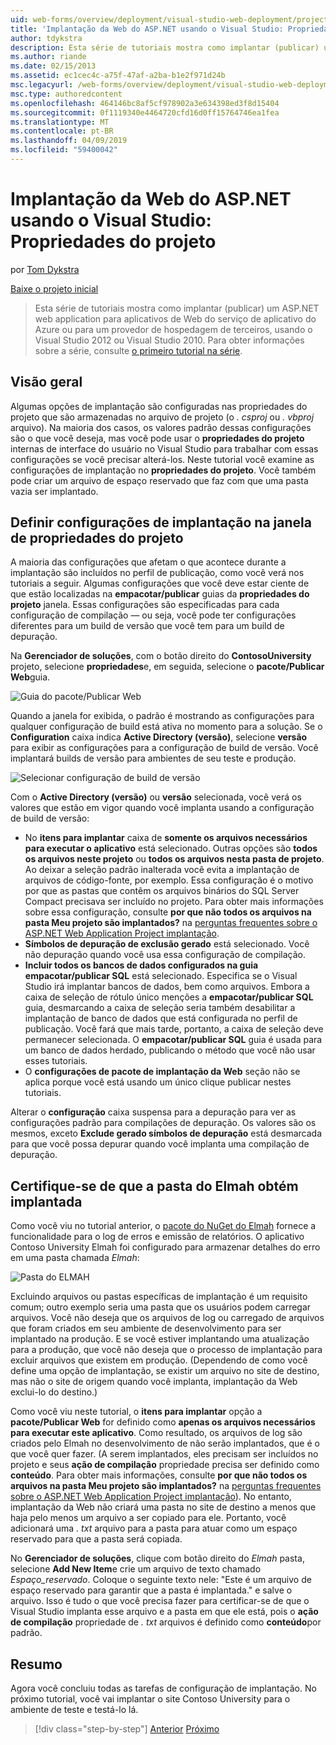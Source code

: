 ```yaml
---
uid: web-forms/overview/deployment/visual-studio-web-deployment/project-properties
title: 'Implantação da Web do ASP.NET usando o Visual Studio: Propriedades do projeto | Microsoft Docs'
author: tdykstra
description: Esta série de tutoriais mostra como implantar (publicar) um ASP.NET web de aplicativo para aplicativos de Web do serviço de aplicativo do Azure ou para um provedor de hospedagem de terceiros, usin...
ms.author: riande
ms.date: 02/15/2013
ms.assetid: ec1cec4c-a75f-47af-a2ba-b1e2f971d24b
msc.legacyurl: /web-forms/overview/deployment/visual-studio-web-deployment/project-properties
msc.type: authoredcontent
ms.openlocfilehash: 464146bc8af5cf978902a3e634398ed3f8d15404
ms.sourcegitcommit: 0f1119340e4464720cfd16d0ff15764746ea1fea
ms.translationtype: MT
ms.contentlocale: pt-BR
ms.lasthandoff: 04/09/2019
ms.locfileid: "59400042"
---
```

# <a name="aspnet-web-deployment-using-visual-studio-project-properties"></a>Implantação da Web do ASP.NET usando o Visual Studio: Propriedades do projeto

por [Tom Dykstra](https://github.com/tdykstra)

[Baixe o projeto inicial](http://go.microsoft.com/fwlink/p/?LinkId=282627)

> Esta série de tutoriais mostra como implantar (publicar) um ASP.NET web application para aplicativos de Web do serviço de aplicativo do Azure ou para um provedor de hospedagem de terceiros, usando o Visual Studio 2012 ou Visual Studio 2010. Para obter informações sobre a série, consulte [o primeiro tutorial na série](introduction.md).


## <a name="overview"></a>Visão geral

Algumas opções de implantação são configuradas nas propriedades do projeto que são armazenadas no arquivo de projeto (o *. csproj* ou *. vbproj* arquivo). Na maioria dos casos, os valores padrão dessas configurações são o que você deseja, mas você pode usar o **propriedades do projeto** internas de interface do usuário no Visual Studio para trabalhar com essas configurações se você precisar alterá-los. Neste tutorial você examine as configurações de implantação no **propriedades do projeto**. Você também pode criar um arquivo de espaço reservado que faz com que uma pasta vazia ser implantado.

## <a name="configure-deployment-settings-in-the-project-properties-window"></a>Definir configurações de implantação na janela de propriedades do projeto

A maioria das configurações que afetam o que acontece durante a implantação são incluídos no perfil de publicação, como você verá nos tutoriais a seguir. Algumas configurações que você deve estar ciente de que estão localizadas na **empacotar/publicar** guias da **propriedades do projeto** janela. Essas configurações são especificadas para cada configuração de compilação — ou seja, você pode ter configurações diferentes para um build de versão que você tem para um build de depuração.

Na **Gerenciador de soluções**, com o botão direito do **ContosoUniversity** projeto, selecione **propriedades**e, em seguida, selecione o **pacote/Publicar Web**guia.

![Guia do pacote/Publicar Web](project-properties/_static/image1.png)

Quando a janela for exibida, o padrão é mostrando as configurações para qualquer configuração de build está ativa no momento para a solução. Se o **Configuration** caixa indica **Active Directory (versão)**, selecione **versão** para exibir as configurações para a configuração de build de versão. Você implantará builds de versão para ambientes de seu teste e produção.

![Selecionar configuração de build de versão](project-properties/_static/image2.png)

Com o **Active Directory (versão)** ou **versão** selecionada, você verá os valores que estão em vigor quando você implanta usando a configuração de build de versão:

- No **itens para implantar** caixa de **somente os arquivos necessários para executar o aplicativo** está selecionado. Outras opções são **todos os arquivos neste projeto** ou **todos os arquivos nesta pasta de projeto**. Ao deixar a seleção padrão inalterada você evita a implantação de arquivos de código-fonte, por exemplo. Essa configuração é o motivo por que as pastas que contêm os arquivos binários do SQL Server Compact precisava ser incluído no projeto. Para obter mais informações sobre essa configuração, consulte **por que não todos os arquivos na pasta Meu projeto são implantados?** na [perguntas frequentes sobre o ASP.NET Web Application Project implantação](https://msdn.microsoft.com/library/ee942158.aspx).
- **Símbolos de depuração de exclusão gerado** está selecionado. Você não depuração quando você usa essa configuração de compilação.
- **Incluir todos os bancos de dados configurados na guia empacotar/publicar SQL** está selecionado. Especifica se o Visual Studio irá implantar bancos de dados, bem como arquivos. Embora a caixa de seleção de rótulo único menções a **empacotar/publicar SQL** guia, desmarcando a caixa de seleção seria também desabilitar a implantação de banco de dados que está configurada no perfil de publicação. Você fará que mais tarde, portanto, a caixa de seleção deve permanecer selecionada. O **empacotar/publicar SQL** guia é usada para um banco de dados herdado, publicando o método que você não usar esses tutoriais.
- O **configurações de pacote de implantação da Web** seção não se aplica porque você está usando um único clique publicar nestes tutoriais.

Alterar o **configuração** caixa suspensa para a depuração para ver as configurações padrão para compilações de depuração. Os valores são os mesmos, exceto **Exclude gerado símbolos de depuração** está desmarcada para que você possa depurar quando você implanta uma compilação de depuração.

## <a name="make-sure-that-the-elmah-folder-gets-deployed"></a>Certifique-se de que a pasta do Elmah obtém implantada

Como você viu no tutorial anterior, o [pacote do NuGet do Elmah](http://www.hanselman.com/blog/NuGetPackageOfTheWeek7ELMAHErrorLoggingModulesAndHandlersWithSQLServerCompact.aspx) fornece a funcionalidade para o log de erros e emissão de relatórios. O aplicativo Contoso University Elmah foi configurado para armazenar detalhes do erro em uma pasta chamada *Elmah*:

![Pasta do ELMAH](project-properties/_static/image3.png)

Excluindo arquivos ou pastas específicas de implantação é um requisito comum; outro exemplo seria uma pasta que os usuários podem carregar arquivos. Você não deseja que os arquivos de log ou carregado de arquivos que foram criados em seu ambiente de desenvolvimento para ser implantado na produção. E se você estiver implantando uma atualização para a produção, que você não deseja que o processo de implantação para excluir arquivos que existem em produção. (Dependendo de como você define uma opção de implantação, se existir um arquivo no site de destino, mas não o site de origem quando você implanta, implantação da Web exclui-lo do destino.)

Como você viu neste tutorial, o **itens para implantar** opção a **pacote/Publicar Web** for definido como **apenas os arquivos necessários para executar este aplicativo**. Como resultado, os arquivos de log são criados pelo Elmah no desenvolvimento de não serão implantados, que é o que você quer fazer. (A serem implantados, eles precisam ser incluídos no projeto e seus **ação de compilação** propriedade precisa ser definido como **conteúdo**. Para obter mais informações, consulte **por que não todos os arquivos na pasta Meu projeto são implantados?** na [perguntas frequentes sobre o ASP.NET Web Application Project implantação](https://msdn.microsoft.com/library/ee942158.aspx)). No entanto, implantação da Web não criará uma pasta no site de destino a menos que haja pelo menos um arquivo a ser copiado para ele. Portanto, você adicionará uma *. txt* arquivo para a pasta para atuar como um espaço reservado para que a pasta será copiada.

No **Gerenciador de soluções**, clique com botão direito do *Elmah* pasta, selecione **Add New Item**e crie um arquivo de texto chamado *Espaço_reservado*. Coloque o seguinte texto nele: "Este é um arquivo de espaço reservado para garantir que a pasta é implantada." e salve o arquivo. Isso é tudo o que você precisa fazer para certificar-se de que o Visual Studio implanta esse arquivo e a pasta em que ele está, pois o **ação de compilação** propriedade de *. txt* arquivos é definido como **conteúdo**por padrão.

## <a name="summary"></a>Resumo

Agora você concluiu todas as tarefas de configuração de implantação. No próximo tutorial, você vai implantar o site Contoso University para o ambiente de teste e testá-lo lá.

> [!div class="step-by-step"]
> [Anterior](web-config-transformations.md)
> [Próximo](deploying-to-iis.md)
